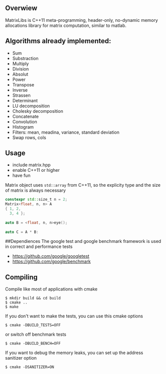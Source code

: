 ## Overwiew
MatrixLibs is C++11 meta-programming, header-only, no-dynamic memory allocations library for matrix computation, similar to matlab.


## Algorithms already implemented:
* Sum
* Substraction
* Multiply
* Division
* Absolut
* Power
* Transpose
* Inverse
* Strassen
* Determinant
* LU decomposition
* Cholesky decomposition
* Concatenate
* Convolution
* Histogram
* Filters: mean, meadina, variance, standard deviation
* Swap rows, cols


## Usage
* include matrix.hpp
* enable C++11 or higher
* have fun

Matrix object uses `std::array` from C++11, so the explicity type and the size of matrix is always necessary
```C++
constexpr std::size_t n = 2;
Matrix<float, n, n> A
{ 1, 2, 
  3, 4 };
  
auto B = <float, n, n>eye();
  
auto C = A * B:
```

##Dependiences
The google test and google benchmark framework is used in correct and performance tests
* https://github.com/google/googletest
* https://github.com/google/benchmark


## Compiling
Compile like most of applications with cmake

```
$ mkdir build && cd build
$ cmake ..
$ make
```

If you don't want to make the tests, you can use this cmake options
```
$ cmake -DBUILD_TESTS=OFF
```

or switch off benchmark tests

```
$ cmake -DBUILD_BENCH=OFF
```


If you want to debug the memory leaks, you can set up the address sanitizer option

```
$ cmake -DSANITIZER=ON
```




